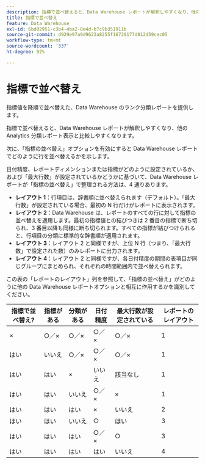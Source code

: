 ```yaml
---
description: 指標で並べ替えると、Data Warehouse レポートが解釈しやすくなり、他の Analytics 分類レポートビューと比較できるようになる仕組みを説明します。
title: 指標で並べ替え
feature: Data Warehouse
exl-id: 6bd82951-c3b4-4ba2-8e4d-b7c9b351911b
source-git-commit: d929e97a9d9623a8255f16729177d812d59cec05
workflow-type: tm+mt
source-wordcount: '337'
ht-degree: 92%

---
```


# 指標で並べ替え

指標値を降順で並べ替えた、Data Warehouse のランク分類レポートを提供します。

指標で並べ替えると、Data Warehouse レポートが解釈しやすくなり、他の Analytics 分類レポート表示と比較しやすくなります。

次に、「指標の並べ替え」オプションを有効にすると Data Warehouse レポートでどのように行を並べ替えるかを示します。

日付精度、レポートディメンションまたは指標がどのように設定されているか、および「最大行数」が設定されているかどうかに基づいて、Data Warehouse レポートが「指標の並べ替え」で整理される方法は、4 通りあります。

* **レイアウト 1**：行項目は、辞書順に並べ替えられます（デフォルト）。「最大行数」が設定されている場合、最初の N 行だけがレポートに表示されます。
* **レイアウト 2**：Data Warehouse は、レポートのすべての行に対して指標の並べ替えを適用します。最初の指標値との結びつきは 2 番目の指標で断ち切られ、3 番目以降も同様に断ち切られます。すべての指標が結びつけられると、行項目の分類に標準的な辞書順が適用されます。
* **レイアウト 3**：レイアウト 2 と同様ですが、上位 N 行（つまり、「最大行数」で設定された数）のみレポートに出力されます。
* **レイアウト 4**：レイアウト 2 と同様ですが、各日付精度の期間の表項目が同じグループにまとめられ、それぞれの時間範囲内で並べ替えられます。

この表の「レポートのレイアウト」列を参照して、「指標の並べ替え」がどのように他の Data Warehouse レポートオプションと相互に作用するかを識別してください。

| 指標で並べ替え? | 指標がある | 分類がある | 日付精度 | 最大行数が設定されている | レポートのレイアウト |
|---|---|---|---|---|---|
| × | ○／× | ○／× | ○／× | ○／× | 1 |
| はい | いいえ | ○／× | ○／× | ○／× | 1 |
| はい | はい | × | いいえ | 該当なし | 1 |
| はい | はい | いいえ | ○／× | × | 1 |
| はい | はい | はい | × | いいえ | 2 |
| はい | はい | いいえ | ○ | はい | 3 |
| はい | はい | はい | ○／× | ○ | 3 |
| はい | はい | はい | はい | いいえ | 4 |
